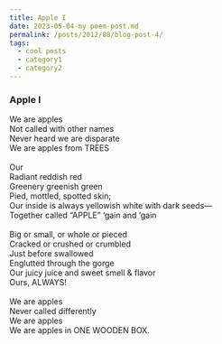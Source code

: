```yaml
---
title: Apple I
date: 2023-05-04-my poem-post.md
permalink: /posts/2012/08/blog-post-4/
tags:
  - cool posts
  - category1
  - category2
---
```


### Apple I

We are apples<br>
Not called with other names<br>
Never heard we are disparate<br>
We are apples from TREES<br>
<br>
Our<br>
Radiant reddish red<br>
Greenery greenish green<br>
Pied, mottled, spotted skin;<br>
Our inside is always yellowish white with dark seeds—<br>
Together called “APPLE” ‘gain and ‘gain<br>
<br>
Big or small, or whole or pieced<br>
Cracked or crushed or crumbled<br>
Just before swallowed<br>
Englutted through the gorge<br>
Our juicy juice and sweet smell & flavor<br>
Ours, ALWAYS!<br>
<br>
We are apples<br>
Never called differently<br>
We are apples<br>
We are apples in ONE WOODEN BOX.
